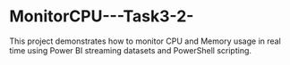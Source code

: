# MonitorCPU---Task3-2-
This project demonstrates how to monitor CPU and Memory usage in real time using Power BI streaming datasets and PowerShell scripting. 
